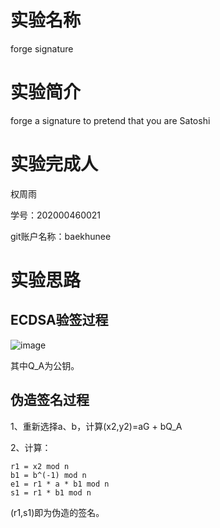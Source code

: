 # 实验名称
forge signature

# 实验简介
forge a signature to pretend that you are Satoshi

# 实验完成人
权周雨 

学号：202000460021 

git账户名称：baekhunee

# 实验思路

## ECDSA验签过程
![image](https://user-images.githubusercontent.com/105578152/181155330-06206b7c-270b-440c-99f0-c03c7d0a9eb8.png)

其中Q_A为公钥。

## 伪造签名过程
1、重新选择a、b，计算(x2,y2)=aG + bQ_A

2、计算：
```
r1 = x2 mod n
b1 = b^(-1) mod n
e1 = r1 * a * b1 mod n
s1 = r1 * b1 mod n
```
(r1,s1)即为伪造的签名。

